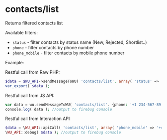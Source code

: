 contacts/list
===

Returns filtered contacts list

Available filters:

 * `status` - filter contacts by status name (New, Rejected, Shortlist..)
 * `phone` - filter contacts by phone number
 * `phone_mobile` - filter contacts by mobile phone number

Example:

Restful call from Raw PHP:
```php
$data = $WU_API->sendMessageToWU( 'contacts/list', array( 'status' => 'New' ) );
var_export( $data );
```

Restful call from JS API:
```php
var data = wu.sendMessageToWU( 'contacts/list'. {phone: '+1 234-567-89'} );
console.log( data ); //output to firebug console
```

Restful call from Interaction API
```php
$data = \WU_API::apiCall( 'contacts/list', array( 'phone_mobile' => '+44 55 66 77 88' ) );
\WU_API::debug( $data ); //output to firebug console
```
